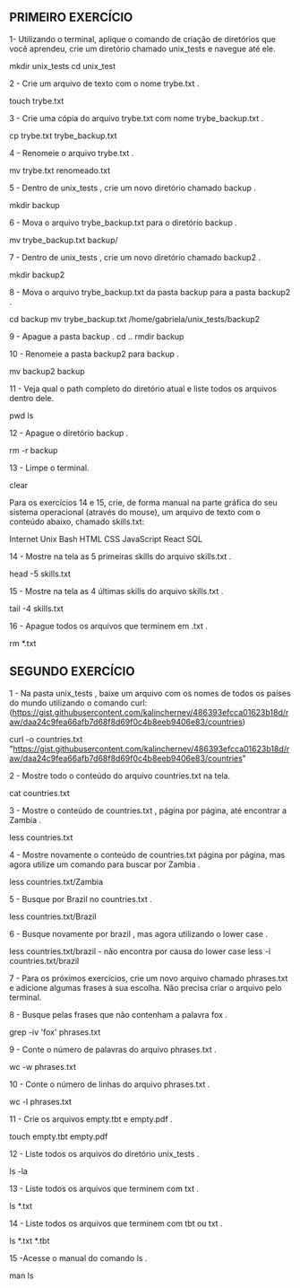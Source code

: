 ## PRIMEIRO EXERCÍCIO

1- Utilizando o terminal, aplique o comando de criação de diretórios que você aprendeu, crie um diretório chamado unix_tests e navegue até ele.

mkdir unix_tests
cd unix_test

2 - Crie um arquivo de texto com o nome trybe.txt .

touch trybe.txt

3 - Crie uma cópia do arquivo trybe.txt com nome trybe_backup.txt .

cp trybe.txt trybe_backup.txt

4 - Renomeie o arquivo trybe.txt .

mv trybe.txt renomeado.txt

5 - Dentro de unix_tests , crie um novo diretório chamado backup .

mkdir backup

6 - Mova o arquivo trybe_backup.txt para o diretório backup .

mv trybe_backup.txt backup/

7 - Dentro de unix_tests , crie um novo diretório chamado backup2 .

mkdir backup2

8 - Mova o arquivo trybe_backup.txt da pasta backup para a pasta backup2 .

cd backup
mv trybe_backup.txt /home/gabriela/unix_tests/backup2

9 - Apague a pasta backup .
cd ..
rmdir backup

10 - Renomeie a pasta backup2 para backup .

mv backup2 backup

11 - Veja qual o path completo do diretório atual e liste todos os arquivos dentro dele.

pwd
ls

12 - Apague o diretório backup .

rm -r backup

13 - Limpe o terminal.

clear

Para os exercícios 14 e 15, crie, de forma manual na parte gráfica do seu sistema operacional (através do mouse), um arquivo de texto com o conteúdo abaixo, chamado skills.txt:

Internet
Unix
Bash
HTML
CSS
JavaScript
React
SQL

14 - Mostre na tela as 5 primeiras skills do arquivo skills.txt .

head -5 skills.txt

15 - Mostre na tela as 4 últimas skills do arquivo skills.txt .

tail -4 skills.txt

16 - Apague todos os arquivos que terminem em .txt .

rm *.txt

## SEGUNDO EXERCÍCIO


1 - Na pasta unix_tests , baixe um arquivo com os nomes de todos os países do mundo utilizando o comando curl: (https://gist.githubusercontent.com/kalinchernev/486393efcca01623b18d/raw/daa24c9fea66afb7d68f8d69f0c4b8eeb9406e83/countries)

curl -o countries.txt "https://gist.githubusercontent.com/kalinchernev/486393efcca01623b18d/raw/daa24c9fea66afb7d68f8d69f0c4b8eeb9406e83/countries"

2 - Mostre todo o conteúdo do arquivo countries.txt na tela.

cat countries.txt

3 - Mostre o conteúdo de countries.txt , página por página, até encontrar a Zambia .

less countries.txt

4 - Mostre novamente o conteúdo de countries.txt página por página, mas agora utilize um comando para buscar por Zambia .

less countries.txt/Zambia

5 - Busque por Brazil no countries.txt .

less countries.txt/Brazil

6 - Busque novamente por brazil , mas agora utilizando o lower case .

less countries.txt/brazil - não encontra por causa do lower case
less -i countries.txt/brazil

7 - Para os próximos exercícios, crie um novo arquivo chamado phrases.txt e adicione algumas 
frases à sua escolha. Não precisa criar o arquivo pelo terminal.

8 - Busque pelas frases que não contenham a palavra fox .

grep -iv 'fox' phrases.txt

9 - Conte o número de palavras do arquivo phrases.txt .

wc -w phrases.txt

10 - Conte o número de linhas do arquivo phrases.txt .

wc -l phrases.txt

11 - Crie os arquivos empty.tbt e empty.pdf .

touch empty.tbt empty.pdf

12 - Liste todos os arquivos do diretório unix_tests .

ls -la

13 - Liste todos os arquivos que terminem com txt .

ls *.txt

14 - Liste todos os arquivos que terminem com tbt ou txt .

ls *.txt *.tbt

15 -Acesse o manual do comando ls .

man ls



